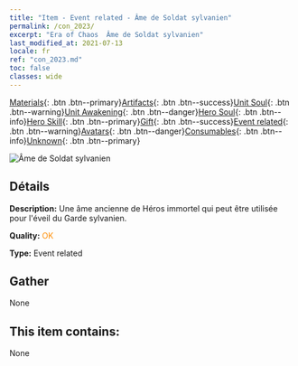 ```yaml
---
title: "Item - Event related - Âme de Soldat sylvanien"
permalink: /con_2023/
excerpt: "Era of Chaos  Âme de Soldat sylvanien"
last_modified_at: 2021-07-13
locale: fr
ref: "con_2023.md"
toc: false
classes: wide
---
```

 [Materials](/ItemsFR/){: .btn .btn--primary}[Artifacts](/ItemsFR/Artifacts/){: .btn .btn--success}[Unit Soul](/ItemsFR/UnitSoul/){: .btn .btn--warning}[Unit Awakening](/ItemsFR/UnitAwakening/){: .btn .btn--danger}[Hero Soul](/ItemsFR/HeroSoul/){: .btn .btn--info}[Hero Skill](/ItemsFR/HeroSkill/){: .btn .btn--primary}[Gift](/ItemsFR/Gift/){: .btn .btn--success}[Event related](/ItemsFR/Events/){: .btn .btn--warning}[Avatars](/ItemsFR/Avatars/){: .btn .btn--danger}[Consumables](/ItemsFR/Consumables/){: .btn .btn--info}[Unknown](/ItemsFR/Unknown/){: .btn .btn--primary}

 ![Âme de Soldat sylvanien](/images/t/juexing_205.png)

## Détails
 **Description:** Une âme ancienne de Héros immortel qui peut être utilisée pour l'éveil du Garde sylvanien.

 **Quality:** <span style="color: #FF8C00">OK</span>

 **Type:** Event related

## Gather

  None

## This item contains:

  None


